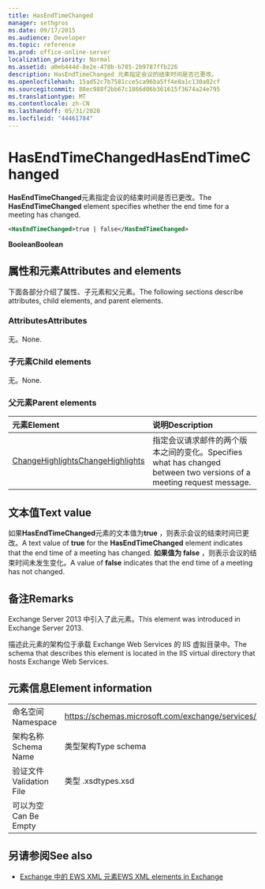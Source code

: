 ```yaml
---
title: HasEndTimeChanged
manager: sethgros
ms.date: 09/17/2015
ms.audience: Developer
ms.topic: reference
ms.prod: office-online-server
localization_priority: Normal
ms.assetid: a0eb444d-8e2e-478b-b785-2b9787ffb226
description: HasEndTimeChanged 元素指定会议的结束时间是否已更改。
ms.openlocfilehash: 15ad52c7b7581cce5ca96ba5ff4e8a1c130a02cf
ms.sourcegitcommit: 88ec988f2bb67c1866d06b361615f3674a24e795
ms.translationtype: MT
ms.contentlocale: zh-CN
ms.lasthandoff: 05/31/2020
ms.locfileid: "44461784"
---
```

# <a name="hasendtimechanged"></a><span data-ttu-id="3402b-103">HasEndTimeChanged</span><span class="sxs-lookup"><span data-stu-id="3402b-103">HasEndTimeChanged</span></span>

<span data-ttu-id="3402b-104">**HasEndTimeChanged**元素指定会议的结束时间是否已更改。</span><span class="sxs-lookup"><span data-stu-id="3402b-104">The **HasEndTimeChanged** element specifies whether the end time for a meeting has changed.</span></span> 
  
```XML
<HasEndTimeChanged>true | false</HasEndTimeChanged>
```

 <span data-ttu-id="3402b-105">**Boolean**</span><span class="sxs-lookup"><span data-stu-id="3402b-105">**Boolean**</span></span>
## <a name="attributes-and-elements"></a><span data-ttu-id="3402b-106">属性和元素</span><span class="sxs-lookup"><span data-stu-id="3402b-106">Attributes and elements</span></span>

<span data-ttu-id="3402b-107">下面各部分介绍了属性、子元素和父元素。</span><span class="sxs-lookup"><span data-stu-id="3402b-107">The following sections describe attributes, child elements, and parent elements.</span></span>
  
### <a name="attributes"></a><span data-ttu-id="3402b-108">Attributes</span><span class="sxs-lookup"><span data-stu-id="3402b-108">Attributes</span></span>

<span data-ttu-id="3402b-109">无。</span><span class="sxs-lookup"><span data-stu-id="3402b-109">None.</span></span>
  
### <a name="child-elements"></a><span data-ttu-id="3402b-110">子元素</span><span class="sxs-lookup"><span data-stu-id="3402b-110">Child elements</span></span>

<span data-ttu-id="3402b-111">无。</span><span class="sxs-lookup"><span data-stu-id="3402b-111">None.</span></span>
  
### <a name="parent-elements"></a><span data-ttu-id="3402b-112">父元素</span><span class="sxs-lookup"><span data-stu-id="3402b-112">Parent elements</span></span>

|<span data-ttu-id="3402b-113">**元素**</span><span class="sxs-lookup"><span data-stu-id="3402b-113">**Element**</span></span>|<span data-ttu-id="3402b-114">**说明**</span><span class="sxs-lookup"><span data-stu-id="3402b-114">**Description**</span></span>|
|:-----|:-----|
|[<span data-ttu-id="3402b-115">ChangeHighlights</span><span class="sxs-lookup"><span data-stu-id="3402b-115">ChangeHighlights</span></span>](changehighlights.md) <br/> |<span data-ttu-id="3402b-116">指定会议请求邮件的两个版本之间的变化。</span><span class="sxs-lookup"><span data-stu-id="3402b-116">Specifies what has changed between two versions of a meeting request message.</span></span>  <br/> |
   
## <a name="text-value"></a><span data-ttu-id="3402b-117">文本值</span><span class="sxs-lookup"><span data-stu-id="3402b-117">Text value</span></span>

<span data-ttu-id="3402b-118">如果**HasEndTimeChanged**元素的文本值为**true** ，则表示会议的结束时间已更改。</span><span class="sxs-lookup"><span data-stu-id="3402b-118">A text value of **true** for the **HasEndTimeChanged** element indicates that the end time of a meeting has changed.</span></span> <span data-ttu-id="3402b-119">**如果值为 false** ，则表示会议的结束时间未发生变化。</span><span class="sxs-lookup"><span data-stu-id="3402b-119">A value of **false** indicates that the end time of a meeting has not changed.</span></span> 
  
## <a name="remarks"></a><span data-ttu-id="3402b-120">备注</span><span class="sxs-lookup"><span data-stu-id="3402b-120">Remarks</span></span>

<span data-ttu-id="3402b-121">Exchange Server 2013 中引入了此元素。</span><span class="sxs-lookup"><span data-stu-id="3402b-121">This element was introduced in Exchange Server 2013.</span></span>
  
<span data-ttu-id="3402b-122">描述此元素的架构位于承载 Exchange Web Services 的 IIS 虚拟目录中。</span><span class="sxs-lookup"><span data-stu-id="3402b-122">The schema that describes this element is located in the IIS virtual directory that hosts Exchange Web Services.</span></span>
  
## <a name="element-information"></a><span data-ttu-id="3402b-123">元素信息</span><span class="sxs-lookup"><span data-stu-id="3402b-123">Element information</span></span>

|||
|:-----|:-----|
|<span data-ttu-id="3402b-124">命名空间</span><span class="sxs-lookup"><span data-stu-id="3402b-124">Namespace</span></span>  <br/> |https://schemas.microsoft.com/exchange/services/2006/types  <br/> |
|<span data-ttu-id="3402b-125">架构名称</span><span class="sxs-lookup"><span data-stu-id="3402b-125">Schema Name</span></span>  <br/> |<span data-ttu-id="3402b-126">类型架构</span><span class="sxs-lookup"><span data-stu-id="3402b-126">Type schema</span></span>  <br/> |
|<span data-ttu-id="3402b-127">验证文件</span><span class="sxs-lookup"><span data-stu-id="3402b-127">Validation File</span></span>  <br/> |<span data-ttu-id="3402b-128">类型 .xsd</span><span class="sxs-lookup"><span data-stu-id="3402b-128">types.xsd</span></span>  <br/> |
|<span data-ttu-id="3402b-129">可以为空</span><span class="sxs-lookup"><span data-stu-id="3402b-129">Can Be Empty</span></span>  <br/> ||
   
## <a name="see-also"></a><span data-ttu-id="3402b-130">另请参阅</span><span class="sxs-lookup"><span data-stu-id="3402b-130">See also</span></span>



- [<span data-ttu-id="3402b-131">Exchange 中的 EWS XML 元素</span><span class="sxs-lookup"><span data-stu-id="3402b-131">EWS XML elements in Exchange</span></span>](ews-xml-elements-in-exchange.md)

